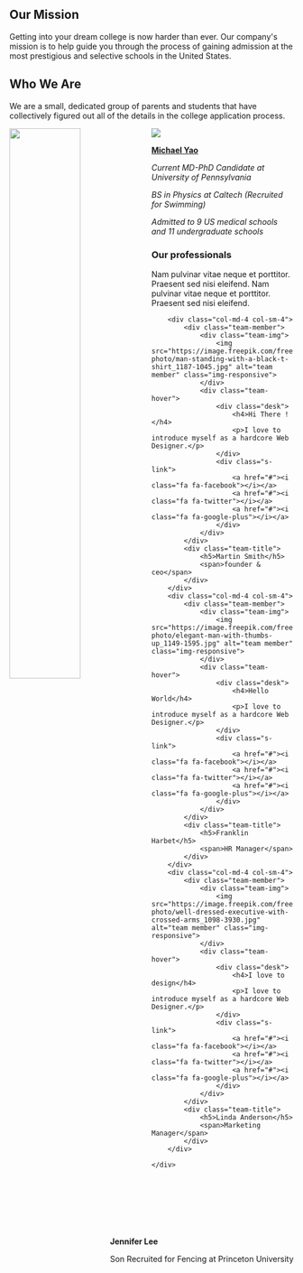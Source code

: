 ## Our Mission

Getting into your dream college is now harder than ever. Our company's mission is to help guide you through the process of gaining admission at the most prestigious and selective schools in the United States.

## Who We Are

We are a small, dedicated group of parents and students that have collectively figured out all of the details in the college application process.

<img src="/consulting/assets/images/woman.png" width="50%" height="50%" style="float:left">
<div style="float:right">
	<p><b>Jennifer Lee</b></p>
	<p>Son Recruited for Fencing at Princeton University</p>
</div>


<div class="container">
  <img class="container__image" src="/consulting/assets/images/michael.png">
  <div class="container__text">
    <p><a href="https://michaelsyao.com"><b>Michael Yao</b></a></p>
	<p><em>Current MD-PhD Candidate at University of Pennsylvania</em></p>
	<p><em>BS in Physics at Caltech (Recruited for Swimming)</em></p>
	<p><em>Admitted to 9 US medical schools and 11 undergraduate schools</em></p>
  </div>	
</div>

<div class="container">
    <div class="row">
        <div class="heading-title text-center">
            <h3 class="text-uppercase">Our professionals </h3>
            <p class="p-top-30 half-txt">Nam pulvinar vitae neque et porttitor. Praesent sed nisi eleifend. Nam pulvinar vitae neque et porttitor. Praesent sed nisi eleifend. </p>
        </div>

        <div class="col-md-4 col-sm-4">
            <div class="team-member">
                <div class="team-img">
                    <img src="https://image.freepik.com/free-photo/man-standing-with-a-black-t-shirt_1187-1045.jpg" alt="team member" class="img-responsive">
                </div>
                <div class="team-hover">
                    <div class="desk">
                        <h4>Hi There !</h4>
                        <p>I love to introduce myself as a hardcore Web Designer.</p>
                    </div>
                    <div class="s-link">
                        <a href="#"><i class="fa fa-facebook"></i></a>
                        <a href="#"><i class="fa fa-twitter"></i></a>
                        <a href="#"><i class="fa fa-google-plus"></i></a>
                    </div>
                </div>
            </div>
            <div class="team-title">
                <h5>Martin Smith</h5>
                <span>founder & ceo</span>
            </div>
        </div>
        <div class="col-md-4 col-sm-4">
            <div class="team-member">
                <div class="team-img">
                    <img src="https://image.freepik.com/free-photo/elegant-man-with-thumbs-up_1149-1595.jpg" alt="team member" class="img-responsive">
                </div>
                <div class="team-hover">
                    <div class="desk">
                        <h4>Hello World</h4>
                        <p>I love to introduce myself as a hardcore Web Designer.</p>
                    </div>
                    <div class="s-link">
                        <a href="#"><i class="fa fa-facebook"></i></a>
                        <a href="#"><i class="fa fa-twitter"></i></a>
                        <a href="#"><i class="fa fa-google-plus"></i></a>
                    </div>
                </div>
            </div>
            <div class="team-title">
                <h5>Franklin Harbet</h5>
                <span>HR Manager</span>
            </div>
        </div>
        <div class="col-md-4 col-sm-4">
            <div class="team-member">
                <div class="team-img">
                    <img src="https://image.freepik.com/free-photo/well-dressed-executive-with-crossed-arms_1098-3930.jpg" alt="team member" class="img-responsive">
                </div>
                <div class="team-hover">
                    <div class="desk">
                        <h4>I love to design</h4>
                        <p>I love to introduce myself as a hardcore Web Designer.</p>
                    </div>
                    <div class="s-link">
                        <a href="#"><i class="fa fa-facebook"></i></a>
                        <a href="#"><i class="fa fa-twitter"></i></a>
                        <a href="#"><i class="fa fa-google-plus"></i></a>
                    </div>
                </div>
            </div>
            <div class="team-title">
                <h5>Linda Anderson</h5>
                <span>Marketing Manager</span>
            </div>
        </div>

    </div>

</div>



